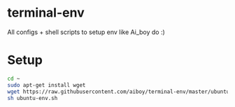 terminal-env
============

All configs + shell scripts to setup env like Ai_boy do :)

Setup
============
```bash
cd ~
sudo apt-get install wget
wget https://raw.githubusercontent.com/aiboy/terminal-env/master/ubuntu-env.sh
sh ubuntu-env.sh
